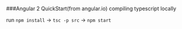 ###Angular 2 QuickStart(from angular.io) compiling typescript locally

run `npm install` -> `tsc -p src` -> `npm start`

